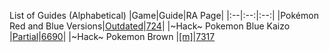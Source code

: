 List of Guides (Alphabetical) 
|Game|Guide|RA Page|
|:--|:--:|:--:|
|Pokémon Red and Blue Versions|[Outdated](Pokemon-Brown-(Hack)-(Game-Boy))|[724](https://retroachievements.org/game/724)|
|\~Hack\~ Pokemon Blue Kaizo |[Partial](Pokemon-Blue-Kaizo-(Hack)-(Game-Boy))|[6690](https://retroachievements.org/game/6690)|
|\~Hack\~ Pokemon Brown |[[m]](Pokemon:-Brown-(Hack)-(Game-Boy))|[7317](https://retroachievements.org/game/7317)